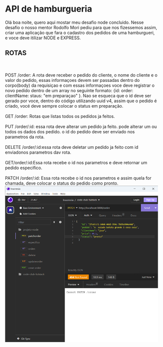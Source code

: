 <h1> API de hamburgueria </h1> Olá boa noite, quero aqui mostar meu desafio node concluido.
Nesse desafio o nosso mentor Rodolfo Mori pediu para que nos 
fizessemos assim,
criar uma aplicação que fara o cadastro dos pedidos de uma hamburgueri, e voce deve itilizar NODE e EXPRESS.

<h2>ROTAS</h2>
<br>
<br>
POST /order: A rota deve receber o pedido do cliente, o nome do cliente e o valor do pedido, essas informaçoes devem
ser passadas dentro do corpo(body) da requisiçao e com essas informaçoes voce deve registrar o novo pedido dentro 
de um array no seguinte formato: {id: order: clientName: staus: "em preparaçao" }. Nao se esqueca que o id deve ser gerado por voce,
dentro do código utilizando uuid v4, assim que o pedido é criado, vocé deve sempre colocar o status em preparação. 
<br>
<br>
GET /order: Rotas que listas todos os pedidos ja feitos.
<br>
<br>
PUT /order/:id: essa rota deve alterar um pedido ja feito. pode alterar um ou todos os dados dos pedido. o id do pedido deve ser
enviado nos parametros da rota.
<br>
<br>
DELETE /order/:id:essa rota deve deletar um pedido ja feito com id enviadonos parametros dav rota.
<br>
<br>
GET/order/:id:Essa rota recebe o id nos parametros e deve retornar um pedido especifico.
<br>
<br>
PATCH /order/:id: Essa rota recebe o id nos parametros e assim quela for chamada, deve colocar o status do pedido como  pronto. 
<img src="Insomnia 17_12_2023 21_55_11.png"
